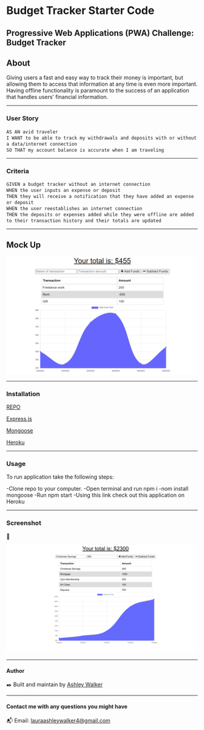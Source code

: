# Budget Tracker Starter Code
Progressive Web Applications (PWA) Challenge: Budget Tracker
---
## About

Giving users a fast and easy way to track their money is important, but allowing them to access that information at any time is even more important. Having offline functionality is paramount to the success of an application that handles users’ financial information.

---

### User Story
```
AS AN avid traveler
I WANT to be able to track my withdrawals and deposits with or without a data/internet connection
SO THAT my account balance is accurate when I am traveling 
```
---

### Criteria
```
GIVEN a budget tracker without an internet connection
WHEN the user inputs an expense or deposit
THEN they will receive a notification that they have added an expense or deposit
WHEN the user reestablishes an internet connection
THEN the deposits or expenses added while they were offline are added to their transaction history and their totals are updated
```
---

## Mock Up
![MockUp](./images/MockUp.PNG)

---

### Installation
[REPO](https://github.com/lawalker4/thesocialapi/tree/develop)

[Express.js](https://expressjs.com/en/starter/installing.html)

[Mongoose](https://www.npmjs.com/package/mongoose)

[Heroku](www.heroku.com)

---

### Usage

To run application take the following steps:

-Clone repo to your computer.
-Open terminal and run npm i
-nom install mongoose
-Run npm start
-Using this link check out this application on Heroku


---

### Screenshot

:movie_camera:	


![Screenshot](./images/Screenshot.PNG)

---

#### Author

:black_nib:	Built and maintain by [Ashley Walker](https://github.com/lawalker4)

---

#### Contact me with any questions you might have
:mailbox_with_mail:
Email: lauraashleywalker4@gmail.com
 
